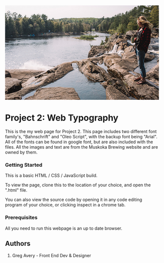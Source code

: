 ![Muskoka Brewing Typography](images/why-muskoka.jpg "Muskoka Lake")

# Project 2: Web Typography

This is the my web page for Project 2. This page includes two different font family's, "Bahnschrift" and "Oleo Script", with the backup font being "Arial". All of the fonts can be found in google font, but are also included with the files. All the images and text are from the Muskoka Brewing  website and are owned by them.

### Getting Started
This is a basic HTML / CSS / JavaScript build.

To view the page, clone this to the location of your choice, and open the ".html" file.

You can also view the source code by opening it in any code editing program of your choice, or clicking inspect in a chrome tab.

### Prerequisites
All you need to run this webpage is an up to date browser.

## Authors
1. Greg Avery - Front End Dev & Designer
